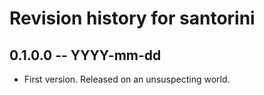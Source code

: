 # Revision history for santorini

## 0.1.0.0 -- YYYY-mm-dd

* First version. Released on an unsuspecting world.
